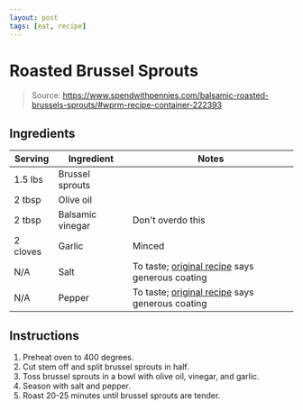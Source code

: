 ```yaml
---
layout: post
tags: [eat, recipe]
---
```


# Roasted Brussel Sprouts

> Source: https://www.spendwithpennies.com/balsamic-roasted-brussels-sprouts/#wprm-recipe-container-222393

## Ingredients

| Serving | Ingredient | Notes |
|-|-|-|
| 1.5 lbs | Brussel sprouts |  |
| 2 tbsp | Olive oil |  |
| 2 tbsp | Balsamic vinegar | Don't overdo this |
| 2 cloves | Garlic | Minced |
| N/A | Salt | To taste; [original recipe](https://www.spendwithpennies.com/balsamic-roasted-brussels-sprouts/#wprm-recipe-container-222393) says generous coating |
| N/A | Pepper | To taste; [original recipe](https://www.spendwithpennies.com/balsamic-roasted-brussels-sprouts/#wprm-recipe-container-222393) says generous coating |

## Instructions

1. Preheat oven to 400 degrees.
1. Cut stem off and split brussel sprouts in half.
1. Toss brussel sprouts in a bowl with olive oil, vinegar, and garlic.
1. Season with salt and pepper.
1. Roast 20-25 minutes until brussel sprouts are tender.
